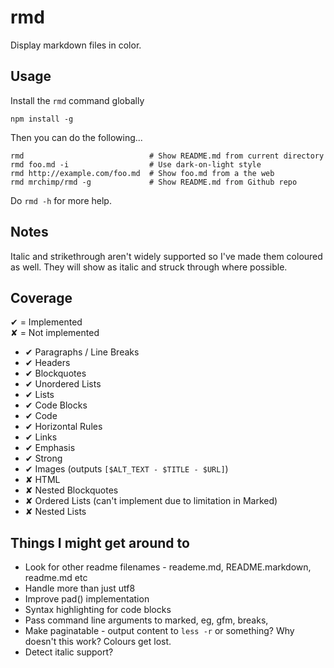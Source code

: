 # rmd #

Display markdown files in color.


## Usage ##

Install the `rmd` command globally

    npm install -g

Then you can do the following...

    rmd                            # Show README.md from current directory
    rmd foo.md -i                  # Use dark-on-light style
    rmd http://example.com/foo.md  # Show foo.md from a the web
    rmd mrchimp/rmd -g             # Show README.md from Github repo

Do `rmd -h` for more help.
 

## Notes ##

Italic and strikethrough aren't widely supported so I've made them coloured as well. They will show as italic and struck through where possible.


## Coverage ##

✔ = Implemented  
✘ = Not implemented

 * ✔ Paragraphs / Line Breaks
 * ✔ Headers
 * ✔ Blockquotes
 * ✔ Unordered Lists
 * ✔ Lists
 * ✔ Code Blocks
 * ✔ Code
 * ✔ Horizontal Rules
 * ✔ Links
 * ✔ Emphasis
 * ✔ Strong
 * ✔ Images (outputs `[$ALT_TEXT - $TITLE - $URL]`)
 * ✘ HTML
 * ✘ Nested Blockquotes
 * ✘ Ordered Lists (can't implement due to limitation in Marked)
 * ✘ Nested Lists


## Things I might get around to ##

* Look for other readme filenames - reademe.md, README.markdown, readme.md etc
* Handle more than just utf8
* Improve pad() implementation
* Syntax highlighting for code blocks
* Pass command line arguments to marked, eg, gfm, breaks, 
* Make paginatable - output content to `less -r` or something? Why doesn't this work? Colours get lost.
* Detect italic support?